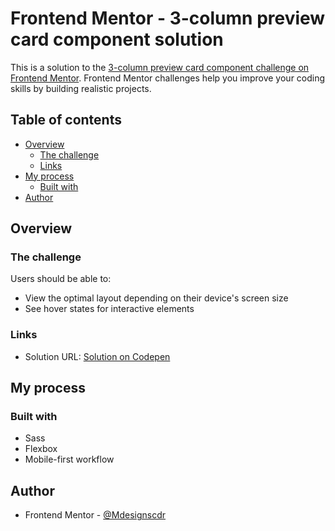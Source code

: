 # Frontend Mentor - 3-column preview card component solution

This is a solution to the [3-column preview card component challenge on Frontend Mentor](https://www.frontendmentor.io/challenges/3column-preview-card-component-pH92eAR2-). Frontend Mentor challenges help you improve your coding skills by building realistic projects. 

## Table of contents

- [Overview](#overview)
  - [The challenge](#the-challenge)
  - [Links](#links)
- [My process](#my-process)
  - [Built with](#built-with)
- [Author](#author)

## Overview

### The challenge

Users should be able to:

- View the optimal layout depending on their device's screen size
- See hover states for interactive elements

### Links

- Solution URL: [Solution on Codepen](https://codepen.io/Marlon-B/pen/bGWMxzN)

## My process

### Built with

- Sass
- Flexbox
- Mobile-first workflow


## Author

- Frontend Mentor - [@Mdesignscdr](https://www.frontendmentor.io/profile/Mdesignscdr)
